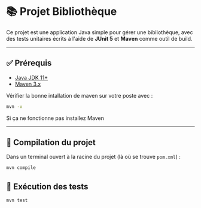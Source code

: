 # 📚 Projet Bibliothèque

Ce projet est une application Java simple pour gérer une bibliothèque, avec des tests unitaires écrits à l'aide de **JUnit 5** et **Maven** comme outil de build.

---

## ✅ Prérequis

- [Java JDK 11+](https://adoptium.net/)
- [Maven 3.x](https://maven.apache.org/download.cgi)

Vérifier la bonne intallation de maven sur votre poste avec :
```bash
mvn -v
```
Si ça ne fonctionne pas installez Maven

---


## 🚀 Compilation du projet

Dans un terminal ouvert à la racine du projet (là où se trouve `pom.xml`) :

```bash
mvn compile
```
## 🧪 Exécution des tests

```bash
mvn test
```
